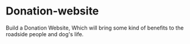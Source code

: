 # Donation-website
Build a Donation Website, Which will bring some kind of benefits to the roadside people and dog's life.
